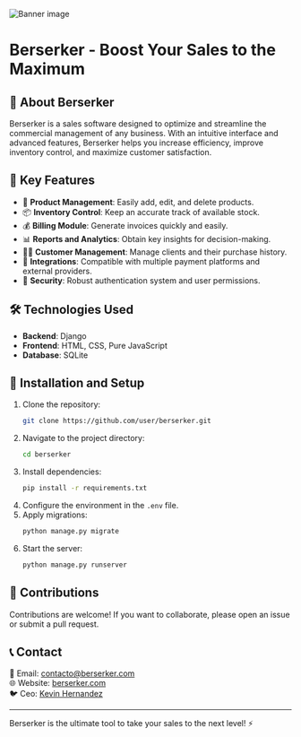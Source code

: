 ![Banner image](https://workdrive.zohoexternal.com/file/tdyhv73e728ef71334aed9cdfbd7e17733aee)

# Berserker - Boost Your Sales to the Maximum

## 🚀 About Berserker

Berserker is a sales software designed to optimize and streamline the commercial management of any business. With an intuitive interface and advanced features, Berserker helps you increase efficiency, improve inventory control, and maximize customer satisfaction.

## 🎯 Key Features

- 🛒 **Product Management**: Easily add, edit, and delete products.
- 📦 **Inventory Control**: Keep an accurate track of available stock.
- 💰 **Billing Module**: Generate invoices quickly and easily.
- 📊 **Reports and Analytics**: Obtain key insights for decision-making.
- 🧑‍💼 **Customer Management**: Manage clients and their purchase history.
- 🔄 **Integrations**: Compatible with multiple payment platforms and external providers.
- 🔐 **Security**: Robust authentication system and user permissions.

## 🛠️ Technologies Used

- **Backend**: Django
- **Frontend**: HTML, CSS, Pure JavaScript
- **Database**: SQLite

## 📌 Installation and Setup

1. Clone the repository:
   ```sh
   git clone https://github.com/user/berserker.git
   ```
2. Navigate to the project directory:
   ```sh
   cd berserker
   ```
3. Install dependencies:
   ```sh
   pip install -r requirements.txt
   ```
4. Configure the environment in the `.env` file.
5. Apply migrations:
   ```sh
   python manage.py migrate
   ```
6. Start the server:
   ```sh
   python manage.py runserver
   ```

## 📢 Contributions

Contributions are welcome! If you want to collaborate, please open an issue or submit a pull request.


## 📞 Contact

📧 Email: [contacto@berserker.com](mailto\:kevin.hernandez25@zohomail.com)\
🌐 Website: [berserker.com](https://berserker-v2.mailerpage.io/)\
🐦 Ceo: [Kevin Hernandez](https://www.linkedin.com/in/kevin-hernandez-431464235/)

---
Berserker is the ultimate tool to take your sales to the next level! ⚡